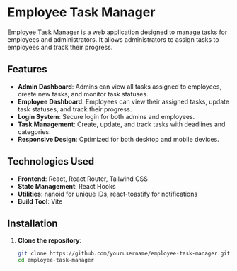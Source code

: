 # Employee Task Manager

Employee Task Manager is a web application designed to manage tasks for employees and administrators. It allows administrators to assign tasks to employees and track their progress.

## Features

- **Admin Dashboard**: Admins can view all tasks assigned to employees, create new tasks, and monitor task statuses.
- **Employee Dashboard**: Employees can view their assigned tasks, update task statuses, and track their progress.
- **Login System**: Secure login for both admins and employees.
- **Task Management**: Create, update, and track tasks with deadlines and categories.
- **Responsive Design**: Optimized for both desktop and mobile devices.

## Technologies Used

- **Frontend**: React, React Router, Tailwind CSS
- **State Management**: React Hooks
- **Utilities**: nanoid for unique IDs, react-toastify for notifications
- **Build Tool**: Vite

## Installation

1. **Clone the repository**:
      ```bash
      git clone https://github.com/yourusername/employee-task-manager.git
      cd employee-task-manager
      ```
